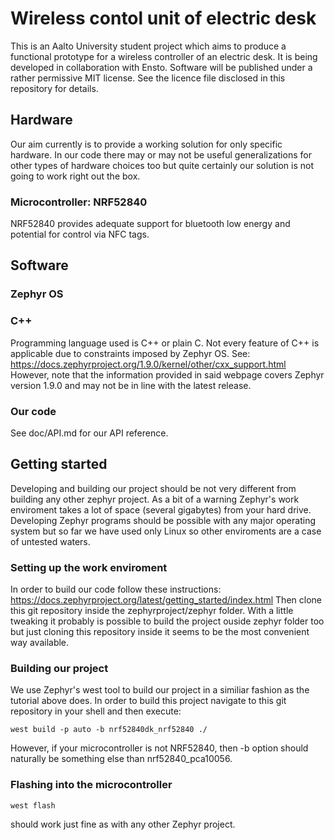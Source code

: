 # Wireless contol unit of electric desk
This is an Aalto University student project which aims to produce a functional prototype for a wireless controller of an electric desk. It is being developed in collaboration with Ensto. Software will be published under a rather permissive MIT license. See the licence file disclosed in this repository for details.
## Hardware
Our aim currently is to provide a working solution for only specific hardware. In our code there may or may not be useful generalizations for other types of hardware choices too but quite certainly our solution is not going to work right out the box.
### Microcontroller: NRF52840
NRF52840 provides adequate support for bluetooth low energy and potential for control via NFC tags.
## Software

### Zephyr OS

### C++
Programming language used is C++ or plain C. Not every feature of C++ is applicable due to constraints imposed by Zephyr OS.
See: https://docs.zephyrproject.org/1.9.0/kernel/other/cxx_support.html
However, note that the information provided in said webpage covers Zephyr version 1.9.0 and may not be in line with the latest release.
### Our code
See doc/API.md for our API reference.
## Getting started
Developing and building our project should be not very different from building any other zephyr project. As a bit of a warning Zephyr's work enviroment takes a lot of space (several gigabytes) from your hard drive. Developing Zephyr programs should be possible with any major operating system but so far we have used only Linux so other enviroments are a case of untested waters.
### Setting up the work enviroment
In order to build our code follow these instructions:
https://docs.zephyrproject.org/latest/getting_started/index.html
Then clone this git repository inside the zephyrproject/zephyr folder. With a little tweaking it probably is possible to build the project ouside zephyr folder too but just cloning this repository inside it seems to be the most convenient way available.
### Building our project
We use Zephyr's west tool to build our project in a similiar fashion as the tutorial above does. In order to build this project navigate to this git repository in your shell and then execute:
```
west build -p auto -b nrf52840dk_nrf52840 ./
```

However, if your microcontroller is not NRF52840, then -b option should naturally be something else than nrf52840_pca10056.
### Flashing into the microcontroller
```
west flash
```
should work just fine as with any other Zephyr project.
